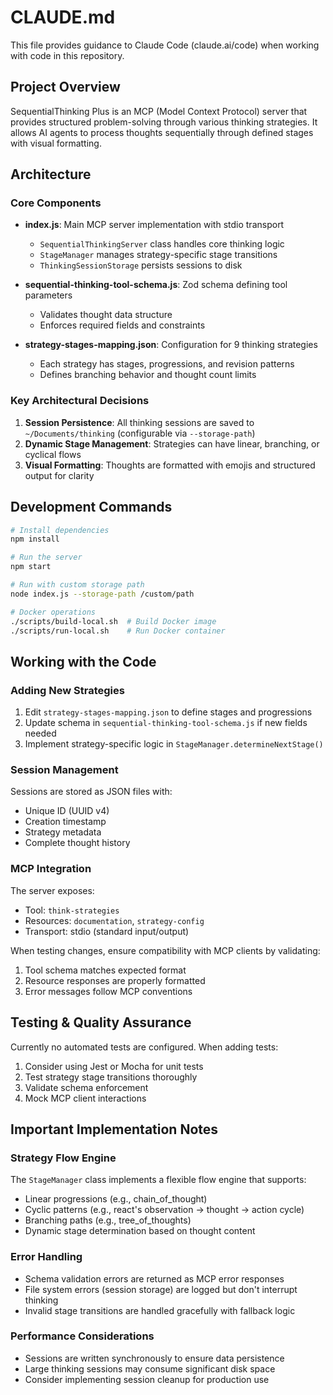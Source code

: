 # CLAUDE.md

This file provides guidance to Claude Code (claude.ai/code) when working with code in this repository.

## Project Overview

SequentialThinking Plus is an MCP (Model Context Protocol) server that provides structured problem-solving through various thinking strategies. It allows AI agents to process thoughts sequentially through defined stages with visual formatting.

## Architecture

### Core Components

- **index.js**: Main MCP server implementation with stdio transport
  - `SequentialThinkingServer` class handles core thinking logic
  - `StageManager` manages strategy-specific stage transitions
  - `ThinkingSessionStorage` persists sessions to disk

- **sequential-thinking-tool-schema.js**: Zod schema defining tool parameters
  - Validates thought data structure
  - Enforces required fields and constraints

- **strategy-stages-mapping.json**: Configuration for 9 thinking strategies
  - Each strategy has stages, progressions, and revision patterns
  - Defines branching behavior and thought count limits

### Key Architectural Decisions

1. **Session Persistence**: All thinking sessions are saved to `~/Documents/thinking` (configurable via `--storage-path`)
2. **Dynamic Stage Management**: Strategies can have linear, branching, or cyclical flows
3. **Visual Formatting**: Thoughts are formatted with emojis and structured output for clarity

## Development Commands

```bash
# Install dependencies
npm install

# Run the server
npm start

# Run with custom storage path
node index.js --storage-path /custom/path

# Docker operations
./scripts/build-local.sh  # Build Docker image
./scripts/run-local.sh    # Run Docker container
```

## Working with the Code

### Adding New Strategies

1. Edit `strategy-stages-mapping.json` to define stages and progressions
2. Update schema in `sequential-thinking-tool-schema.js` if new fields needed
3. Implement strategy-specific logic in `StageManager.determineNextStage()`

### Session Management

Sessions are stored as JSON files with:
- Unique ID (UUID v4)
- Creation timestamp
- Strategy metadata
- Complete thought history

### MCP Integration

The server exposes:
- Tool: `think-strategies` 
- Resources: `documentation`, `strategy-config`
- Transport: stdio (standard input/output)

When testing changes, ensure compatibility with MCP clients by validating:
1. Tool schema matches expected format
2. Resource responses are properly formatted
3. Error messages follow MCP conventions

## Testing & Quality Assurance

Currently no automated tests are configured. When adding tests:
1. Consider using Jest or Mocha for unit tests
2. Test strategy stage transitions thoroughly
3. Validate schema enforcement
4. Mock MCP client interactions

## Important Implementation Notes

### Strategy Flow Engine
The `StageManager` class implements a flexible flow engine that supports:
- Linear progressions (e.g., chain_of_thought)
- Cyclic patterns (e.g., react's observation → thought → action cycle)
- Branching paths (e.g., tree_of_thoughts)
- Dynamic stage determination based on thought content

### Error Handling
- Schema validation errors are returned as MCP error responses
- File system errors (session storage) are logged but don't interrupt thinking
- Invalid stage transitions are handled gracefully with fallback logic

### Performance Considerations
- Sessions are written synchronously to ensure data persistence
- Large thinking sessions may consume significant disk space
- Consider implementing session cleanup for production use